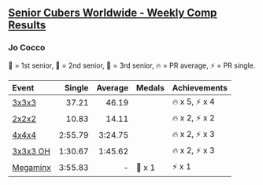 <style>table {white-space: nowrap;}</style>

## [Senior Cubers Worldwide - Weekly Comp Results](/scw-comp/results/)
### Jo Cocco

<span style="white-space: nowrap;">🥇 = 1st senior</span>, <span style="white-space: nowrap;">🥈 = 2nd senior</span>, <span style="white-space: nowrap;">🥉 = 3rd senior</span>, <span style="white-space: nowrap;">🔥 = PR average</span>, <span style="white-space: nowrap;">⚡ = PR single</span>.

| Event | Single | Average | Medals | Achievements|
| :-- | --: | --: | :-- | :-- |
| [3x3x3](333.md) | 37.21 | 46.19 |  | 🔥 x 5, ⚡ x 4 |
| [2x2x2](222.md) | 10.83 | 14.11 |  | 🔥 x 2, ⚡ x 2 |
| [4x4x4](444.md) | 2:55.79 | 3:24.75 |  | 🔥 x 2, ⚡ x 3 |
| [3x3x3 OH](333oh.md) | 1:30.67 | 1:45.62 |  | 🔥 x 2, ⚡ x 3 |
| [Megaminx](minx.md) | 3:55.83 | - | 🥉 x 1 | ⚡ x 1 |

<!-- Global site tag (gtag.js) - Google Analytics -->
<script async src="https://www.googletagmanager.com/gtag/js?id=UA-86348435-3"></script>
<script>window.dataLayer = window.dataLayer || []; function gtag() {dataLayer.push(arguments);} gtag('js', new Date()); gtag('config', 'UA-86348435-3');</script>
